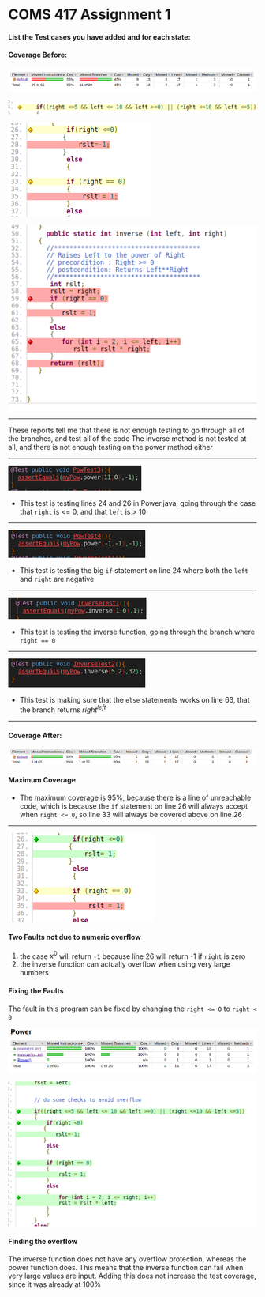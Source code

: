 # COMS 417 Assignment 1

#### List the Test cases you have added and for each state:

#### Coverage Before:

![](./beforecoverage.png)

![](./5of10.png)

![](./ifstate.png)

![](./inverse.png)

---

These reports tell me that there is not enough testing to go through all of the branches, and test all of the code
The inverse method is not tested at all, and there is not enough testing on the power method either

---

![](./test3.png)

- This test is testing lines 24 and 26 in Power.java, going through the case that `right` is <= 0, and that `left` is > 10

---

![](./test4.png)

- This test is testing the big `if` statement on line 24 where both the `left` and `right` are negative

---

![](./test5.png)

- This test is testing the inverse function, going through the branch where `right == 0`

---

![](./test6.png)

- This test is making sure that the `else` statements works on line 63, that the branch returns $right^{left}$

---

#### Coverage After:

![](./aftercoverage.png)

#### Maximum Coverage

  - The maximum coverage is 95%, because there is a line of unreachable code, which is because the `if` statement on line 26 will always accept when `right <= 0`, so line 33 will always be covered above on line 26

  ---

  ![](./bug.png)

#### Two Faults not due to numeric overflow

  1. the case $x^0$ will return `-1` because line 26 will return -1 if `right` is zero
  1. the inverse function can actually overflow when using very large numbers

#### Fixing the Faults

  The fault in this program can be fixed by changing the `right <= 0` to `right < 0`

  ![](./fixedbug.png)

  ![](./inlinefix.png)

#### Finding the overflow

  The inverse function does not have any overflow protection, whereas the power function does.
  This means that the inverse function can fail when very large values are input. Adding this does not increase the test coverage, since it was already at 100%

